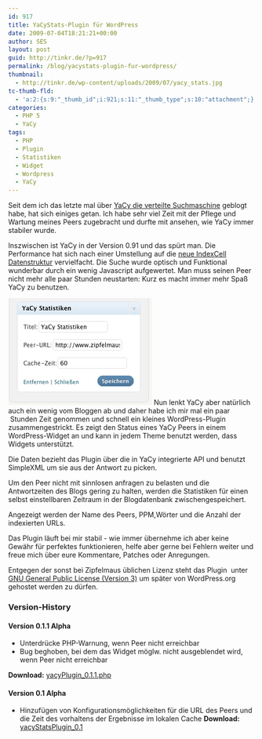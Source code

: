 ```yaml
---
id: 917
title: YaCyStats-Plugin für WordPress
date: 2009-07-04T18:21:21+00:00
author: SES
layout: post
guid: http://tinkr.de/?p=917
permalink: /blog/yacystats-plugin-fur-wordpress/
thumbnail:
  - http://tinkr.de/wp-content/uploads/2009/07/yacy_stats.jpg
tc-thumb-fld:
  - 'a:2:{s:9:"_thumb_id";i:921;s:11:"_thumb_type";s:10:"attachment";}'
categories:
  - PHP 5
  - YaCy
tags:
  - PHP
  - Plugin
  - Statistiken
  - Widget
  - Wordpress
  - YaCy
---
```

Seit dem ich das letzte mal über [YaCy die verteilte Suchmaschine](http://www.yacy.net) geblogt habe, hat sich einiges getan. Ich habe sehr viel Zeit mit der Pflege und Wartung meines Peers zugebracht und durfte mit ansehen, wie YaCy immer stabiler wurde.

Inszwischen ist YaCy in der Version 0.91 und das spürt man. Die Performance hat sich nach einer Umstellung auf die [neue IndexCell Datenstruktur](http://forum.yacy-websuche.de/viewtopic.php?f=5&t=1940) vervielfacht. Die Suche wurde optisch und Funktional wunderbar durch ein wenig Javascript aufgewertet. Man muss seinen Peer nicht mehr alle paar Stunden neustarten: Kurz es macht immer mehr Spaß YaCy zu benutzen.

<img loading="lazy"  title="yacy_stats" src="/assets/2009/07/yacy_stats.jpg" alt="yacy_stats"   /> Nun lenkt YaCy aber natürlich auch ein wenig vom Bloggen ab und daher habe ich mir mal ein paar  Stunden Zeit genommen und schnell ein kleines WordPress-Plugin zusammengestrickt. Es zeigt den Status eines YaCy Peers in einem WordPress-Widget an und kann in jedem Theme benutzt werden, dass Widgets unterstützt.

Die Daten bezieht das Plugin über die in YaCy integrierte API und benutzt SimpleXML um sie aus der Antwort zu picken.

Um den Peer nicht mit sinnlosen anfragen zu belasten und die Antwortzeiten des Blogs gering zu halten, werden die Statistiken für einen selbst einstellbaren Zeitraum in der Blogdatenbank zwischengespeichert.

Angezeigt werden der Name des Peers, PPM,Wörter und die Anzahl der indexierten URLs.

Das Plugin läuft bei mir stabil - wie immer übernehme ich aber keine Gewähr für perfektes funktionieren, helfe aber gerne bei Fehlern weiter und freue mich über eure Kommentare, Patches oder Anregungen.

Entgegen der sonst bei Zipfelmaus üblichen Lizenz steht das Plugin  unter [GNU General Public License (Version 3)](http://www.gnu.de/documents/gpl.de.html) um später von WordPress.org gehostet werden zu dürfen.

### Version-History

#### Version 0.1.1 Alpha

- Unterdrücke PHP-Warnung, wenn Peer nicht erreichbar
- Bug beghoben, bei dem das Widget möglw. nicht ausgeblendet wird, wenn Peer nicht erreichbar

**Download:**  [yacyPlugin_0.1.1.php](/assets/2009/07/yacyPlugin_0.1.1.php.zip)

#### Version 0.1 Alpha

- Hinzufügen von Konfigurationsmöglichkeiten für die URL des Peers und die Zeit des vorhaltens der Ergebnisse im lokalen Cache
**Download:** [yacyStatsPlugin_0.1](/assets/2009/07/yacyPlugin_0.1.php.zip)
